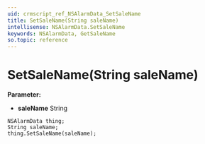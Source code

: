 ```yaml
---
uid: crmscript_ref_NSAlarmData_SetSaleName
title: SetSaleName(String saleName)
intellisense: NSAlarmData.SetSaleName
keywords: NSAlarmData, GetSaleName
so.topic: reference
---
```


# SetSaleName(String saleName)

**Parameter:** 
* **saleName** String

```crmscript
NSAlarmData thing;
String saleName;
thing.SetSaleName(saleName);
```

